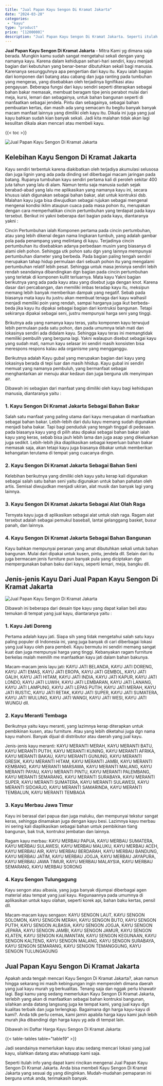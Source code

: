 ```yaml
---
title: "Jual Papan Kayu Sengon Di Kramat Jakarta"
date: "2024-03-28"
categories:
 - "kayu"
type: "product"
price: "[1200000]"
description: "Jual Papan Kayu Sengon Di Kramat Jakarta. Seperti itulah info yang dapat kami rincikan mengenai Jual Papan Kayu Sengon Di Kramat Jakarta. Anda bisa membeli K..."
---
```


**Jual Papan Kayu Sengon Di Kramat Jakarta** - Mitra Kami yg dimana saja berada. Mungkin kamu sudah sangat mengetahui sekali dengan yang namanya kayu. Karena dalam kehidupan sehari-hari sendiri, kayu menjadi bagian dari kebutuhan yang benar-benar dibutuhkan sekali bagi manusia. Karenanya sesungguhnya apa pengertian dari kayu itu. Kayu ialah bagian dari komponen dari batang atau cabang dan juga ranting pada tumbuhan yang mengeras, yang disebabkan oleh terjadinya lignifikasi atau pengayuan. Beberapa fungsi dari kayu sendiri seperti diterapkan sebagai bahan bakar memasak, membuat beragam tipe jenis perabot mulai dari meja, kursi, lemari dan sebagainya, untuk bahan bangunan seperti di manfaatkan sebagai jendela. Pintu dan sebagainya, sebagai bahan pembuatan kertas, dan masih ada yang semacam itu begitu banyak banyak macam manfaat lainnya yang dimiliki oleh kayu itu. Dikala ini juga yang jual kayu bahkan sudah kian banyak sekali. Jadi kita malahan tidak akan lagi kesulitan dikala akan mencari atau membeli kayu.

{{< toc >}}

![Jual Papan Kayu Sengon Di Kramat Jakarta](/images/kayu/kayu27.jpg)

## Kelebihan Kayu Sengon Di Kramat Jakarta

Kayu sendiri terbentuk karena diakibatkan oleh terjadiya akumulasi selusosa dan juga lignin yang ada pada dinding sel diberbagai macam jaringan pada batang. Rupanya tumbuhan kayu sendiri pertama kali di peroleh sekitar 400 juta tahun yang lalu di alam. Namun tentu saja manusia sudah sejak berabad-abad yang lalu me aplikasikan yang namanya kayu ini, secara khusus ialah digunakan sebagai bahan bakar, alat untuk kontruksi dsb. Malahan kayu juga bisa diwujudkan sebagai rujukan sebagai mengenal mengenai kondisi iklim ataupun cuaca pada masa pohon itu, merupakan dengan cara memperhatikan cincin pertumbuhan yang terdapat pada kayu tersebut. Berikut ini yakni beberapa dari bagian pada kayu, diantaranya yakni :

Cincin Pertumbuhan ialah Komponen pertama pada cincin pertumbuhan, atau yang lebih dikenal degan nama lingkaran tumbuh, yang adalah gambar pola pada penampang yang melintang di kayu. Terjadinya cincin pertumbuhan itu disebabkan adanya perbedaan musim yang biasanya di alami oleh pohon. Sehingga utk pohon satu dgn yang lainnya mempunyai pertumbuhan diameter yang berbeda. Pada bagian paling tengah sendiri merupakan tahap hidup permulaan dari sebuah pohon itu yang mengalami pertumbuhan relatif lebih pesat. Sehingga untuk masa jenisnya sendiri lebih rendah seandainya dibandingkan dgn bagian pada cincin pertumbuhan yang terletak di komponen kullit terluarnya. Mata kayu Yakni bagian berikutnya yang ada pada kayu atau yang disebut juga dengan knot. Karena dasar dari percabangan, dan memiliki imbas teradap kayu itu, meksipun memang lebih banyak memberikan dampak yang negatif. Sebab pada biasanya mata kayu itu justru akan membuat tenaga dari kayu walhasil menjadi memiliki poin yang rendah, sampai harganya juga ikut berbeda-beda jika kayu itu dipakai sebagai bagian dari kontruksi bangunan. Tetapi sekiranya dipakai sebagai seni, justru mempunyai harga seni yang tinggi.

Brikutnya ada yang namanya kayu teras, yaitu komponen kayu terwujud lebih permulaan pada satu pohon, dan pada umumnya telah mati dan lokasinya sendiri ada didalam kayu. Sehingga kayu teras ini memangtidak memiliki pembulih yang berguna lagi. Yakni walaupun disebut sebagai kayu yang sudah mati, namun kayu selasar ini sendiri masih konsisten bisa merespons respons kalau ada organisme yang mengganggu.

Berikutnya adalah Kayu gubal yang merupakan bagian dari kayu yang lokasinya berada di tepi luar dan masih hhidup. Kayu gubal ini sendiri memuat yang namanya pembuluh, yang bermanfaat sebagai menghantarkan air menuju akar kedaun dan juga berguna utk menyimpan air.

Dibawah ini sebagian dari manfaat yang dimiliki oleh kayu bagi kehidupan manusia, diantaranya yaitu :

### 1\. Kayu Sengon Di Kramat Jakarta Sebagai Bahan Bakar

Salah satu manfaat yang paling utama dari kayu merupakan di manfaatkan sebagai bahan bakar. Lebih-lebih dari dulu kayu memang sudah digunakan menjadi baha bakar. Tapi bagi penduduk yang tengah tinggal di pedesaan. pada biasanya kayu yang di pilih atau dipakai sebagai bahan bakar ialah kayu yang keras, sebab bisa jauh lebih lama dan juga asap yang dikeluarkan juga sedikit. Lebih-lebih jika diaplikasikan sebagai keperluan bahan bakar memasak saja, akan tetapi kayu juga biasanya dibakar untuk memberikan kehangatan terutama di tempat yang cuacanya dingin.

### 2\. Kayu Sengon Di Kramat Jakarta Sebagai Bahan Seni

Kelebihan berikutnya yang dimiliki oleh kayu yaitu kerap kali digunakan sebagai salah satu bahan seni yaitu digunakan untuk bahan pahatan oleh artis. Semisal diwujudkan menjadi ukiran, alat musik dan banyak lagi yang lainnya.

### 3\. Kayu Sengon Di Kramat Jakarta Sebagai Alat Olah Raga

Ternyata kayu juga di aplikasikan sebagai alat untuk olah raga. Ragam alat tersebut adalah sebagai pemukul baseball, lantai gelanggang basket, busur panah, dan lainnya.

### 4\. Kayu Sengon Di Kramat Jakarta Sebagai Bahan Bangunan

Kayu bahkan mempunyai peranan yang amat dibutuhkan sekali untuk bahan bangunan. Mulai dari dipakai untuk kusen, pintu, jendela dll. Selain dari itu juga bermacam jenis furniture pun banyak pula yang diciptakan dgn mempergunakan bahan baku dari kayu, seperti lemari, meja, bangku dll.

## Jenis-jenis Kayu Dari Jual Papan Kayu Sengon Di Kramat Jakarta

![Jual Papan Kayu Sengon Di Kramat Jakarta](/images/kayu/kayu39.jpg)

Dibawah ini beberapa dari desain tipe kayu yang dapat kalian beli atau temukan di tempat yang jual kayu, diantaranya yaitu :

### 1\. Kayu Jati Doreng

Pertama adalah kayu jati. Siapa sih yang tidak mengetahui salah satu kayu paling populer di Indonesia ini, yang juga banyak di cari diberbagai lokasi yang jual kayu oleh para pembeli. Kayu bermutu ini sendiri memang sangat kuat dan juga mempunyai harga yang tinggi. Kebanyakan ragam furniture berkelas malah memilih me manfaatkan kayu jati dalam bahan bakunya.

Macam-macam jenis layu jati: KAYU JATI BELANDA, KAYU JATI DORENG, KAYU JATI EMAS, KAYU JATI EROPA, KAYU JATI GEMBOL, KAYU JATI GALIH, KAYU JATI HITAM, KAYU JATI INDIA, KAYU JATI KAPUR, KAYU JATI LONDO, KAYU JATI LUWIH, KAYU JATI LEMBARAN, KAYU JATI LANANG, KAYU JATI LAMPUNG, KAYU JATI LEPAS PUTIH, KAYU JATI MERAH, KAYU JATI RUSTIC, KAYU JATI RETAK, KAYU JATI SUPER, KAYU JATI SUMATERA, KAYU JATI WULUNG, KAYU JATI WANGI, KAYU JATI WESI, KAYU JATI WUNGU dll.

### 2\. Kayu Meranti Tembaga

Berikutnya yaitu kayu meranti, yang lazimnya kerap diterapkan untuk pembikinan kusen, atau furniture. Atau yang lebih diketahui juga dgn nama kayu mahoni. Banyak dijual di distributor atau daerah yang jual kayu.

Jenis-jenis kayu meranti: KAYU MERANTI MERAH, KAYU MERANTI BATU, KAYU MERANTI PUTIH, KAYU MERANTI KUNING, KAYU MERANTI AFRIKA, KAYU MERANTI BAKAU, KAYU MERANTI GUNUNG, KAYU MERANTI GRESIK, KAYU MERANTI HITAM, KAYU MERANTI JAMBI, KAYU MERANTI KEMBANG, KAYU MERANTI MARSAWA, KAYU MERANTI MALANG, KAYU MERANTI PAYAU, KAYU MERANTI PINTU, KAYU MERANTI PALEMBANG, KAYU MERANTI SEMARANG, KAYU MERANTI SURABAYA, KAYU MERANTI SUPER, KAYU MERANTI SUMATERA, KAYU MERANTI SULAWESI, KAYU MERANTI SIDOARJO, KAYU MERANTI SAMARINDA, KAYU MERANTI TEMBALUN, KAYU MERANTI TEMBAGA

### 3\. Kayu Merbau Jawa Timur

Kayu ini berasal dari papua dan juga maluku, dan mempunyai tekstur sangat keras, sehingga dinamakan juga dengan kayu besi. Lazimnya kayu merbau ini sering kali diaplikasikan sebagai bahan untuk pembikinan tiang bangunan, bak truk, kontruksi jembatan dan lainnya.

Ragam kayu merbau: KAYU MERBAU PAPUA, KAYU MERBAU SUMATERA, KAYU MERBAU SULAWESI, KAYU MERBAU MALUKU, KAYU MERBAU ACEH, KAYU MERBAU AIR, KAYU MERBAU BERDARAH, KAYU MERBAU BANDUNG, KAYU MERBAU JATIM, KAYU MERBAU JOGJA, KAYU MERBAU JAYAPURA, KAYU MERBAU JAWA TIMUR, KAYU MERBAU MALAYSIA, KAYU MERBAU SEMARANG, KAYU MERBAU SORONG

### 4\. Kayu Sengon Tulungagung

Kayu sengon atau albasia, yang juga banyak dijumpai diberbagai agen material atau tempat yang jual kayu. Kegunaannya pada umumnya di aplikasikan untuk kayu olahan, seperti korek api, bahan baku kertas, pensil dll.

Macam-macam kayu sengaon: KAYU SENGON LAUT, KAYU SENGON SOLOMON, KAYU SENGON MERAH, KAYU SENGON BUTO, KAYU SENGON PUTIH, KAYU SENGON ALBASIA, KAYU SENGON JOGJA, KAYU SENGON JEPARA, KAYU SENGON JAMBI, KAYU SENGON JAMUR, KAYU SENGON KLATEN, KAYU SENGON KALIMANTAN, KAYU SENGON KEGUNAAN, KAYU SENGON KALTENG, KAYU SENGON MALANG, KAYU SENGON SURABAYA, KAYU SENGON SEMARANG, KAYU SENGON TEMANGGUNG, KAYU SENGON TULUNGAGUNG

## Jual Papan Kayu Sengon Di Kramat Jakarta

Apakah anda tengah mencari Kayu Sengon Di Kramat Jakarta?, akan namun hingga sekarang ini masih kebingungan ingin memperoleh dimana daerah yang jual kayu murah yg berkualitas. Tenang saja dan nggak perlu khawatir lagi. Bagi kamu yang sedang memerlukan Kayu Sengon Di Kramat Jakarta, terlebih yang akan di manfaatkan sebagai bahan kontruksi bangunan, silahkan anda datang langsung juga ke tempat kami, yang jual kayu dgn kualitas terbaik dan juga terlengkap. Bagaimana dgn harga kayu-kayu di kami?. Anda tdk perlu cemas, kami jamin apabila harga kayu kami jauh lebih murah jika dibandingi dgn harga kayu yg ada di tempat lain.

Dibawah ini Daftar Harga Kayu Sengon Di Kramat Jakarta:

{{< table-tables table="table19" >}}

Jadi seandainya memerlukan kayu atau sedang mencari lokasi yang jual kayu, silahkan datang atau whatsapp kami saja.

Seperti itulah info yang dapat kami rincikan mengenai Jual Papan Kayu Sengon Di Kramat Jakarta. Anda bisa membeli Kayu Sengon Di Kramat Jakarta yang sesuai dg yang diinginkan. Mudah-mudahan pemaparan ini berguna untuk anda, terimakasih banyak.
